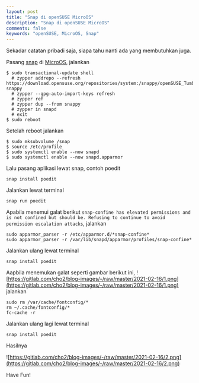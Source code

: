 ```yaml
---
layout: post
title: "Snap di openSUSE MicroOS"
description: "Snap di openSUSE MicroOS"
comments: false
keywords: "openSUSE, MicroOS, Snap"
---
```


Sekadar catatan pribadi saja, siapa tahu nanti ada yang membutuhkan juga.

Pasang [snap](https://snapcraft.io/) di [MicroOS](https://microos.opensuse.org/), jalankan
```
$ sudo transactional-update shell
  # zypper addrepo --refresh https://download.opensuse.org/repositories/system:/snappy/openSUSE_Tumbleweed snappy
  # zypper --gpg-auto-import-keys refresh
  # zypper ref
  # zypper dup --from snappy
  # zypper in snapd
  # exit
$ sudo reboot
```
Setelah reboot jalankan
```
$ sudo mksubvolume /snap
$ source /etc/profile
$ sudo systemctl enable --now snapd
$ sudo systemctl enable --now snapd.apparmor
``` 
Lalu pasang aplikasi lewat snap, contoh poedit
```
snap install poedit
```
Jalankan lewat terminal
```
snap run poedit
```
Apabila menemui galat berikut `snap-confine has elevated permissions and is not confined but should be. Refusing to continue to avoid permission escalation attacks`, jalankan
```
sudo apparmor_parser -r /etc/apparmor.d/*snap-confine*
sudo apparmor_parser -r /var/lib/snapd/apparmor/profiles/snap-confine*
```
Jalankan ulang lewat terminal
```
snap install poedit
```
Aapbila menemukan galat seperti gambar berikut ini,
![https://gitlab.com/cho2/blog-images/-/raw/master/2021-02-16/1.png](https://gitlab.com/cho2/blog-images/-/raw/master/2021-02-16/1.png)
jalankan
```
sudo rm /var/cache/fontconfig/*
rm ~/.cache/fontconfig/*
fc-cache -r
```
Jalankan ulang lagi lewat terminal
```
snap install poedit
```
Hasilnya 

![https://gitlab.com/cho2/blog-images/-/raw/master/2021-02-16/2.png](https://gitlab.com/cho2/blog-images/-/raw/master/2021-02-16/2.png)


Have Fun!